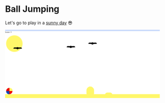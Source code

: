 # Ball Jumping

Let's go to play in a [sunny day](https://rebeca-rage.github.io/ball-jumping/) :sunglasses:

![Jumping ball preview](https://github.com/Rebeca-RaGe/ball-jumping/blob/master/img/jumping-ball.png)
